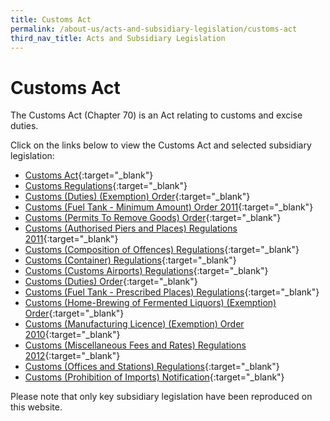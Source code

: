 ```yaml
---
title: Customs Act
permalink: /about-us/acts-and-subsidiary-legislation/customs-act
third_nav_title: Acts and Subsidiary Legislation
---
```


# Customs Act
The Customs Act (Chapter 70) is an Act relating to customs and excise duties.

Click on the links below to view the Customs Act and selected subsidiary legislation:

+ [Customs Act](https://sso.agc.gov.sg/Act/CA1960){:target="_blank"}
+ [Customs Regulations](https://sso.agc.gov.sg/SL/CA1960-RG2?DocDate=20170220){:target="_blank"}
+ [Customs (Duties) (Exemption) Order](https://sso.agc.gov.sg/SL/CA1960-OR5?DocDate=20121228){:target="_blank"}
+ [Customs (Fuel Tank - Minimum Amount) Order 2011](https://sso.agc.gov.sg/SL/CA1960-S710-2011?DocDate=20111228){:target="_blank"}
+ [Customs (Permits To Remove Goods) Order](https://sso.agc.gov.sg/SL/CA1960-OR8?DocDate=20041231){:target="_blank"}
+ [Customs (Authorised Piers and Places) Regulations 2011](https://sso.agc.gov.sg/SL/CA1960-S708-2011?DocDate=20170220){:target="_blank"}
+ [Customs (Composition of Offences) Regulations](https://sso.agc.gov.sg/SL/CA1960-S549-2018){:target="_blank"}
+ [Customs (Container) Regulations](https://sso.agc.gov.sg/SL/CA1960-RG1?DocDate=20131010){:target="_blank"}
+ [Customs (Customs Airports) Regulations](https://sso.agc.gov.sg/SL/CA1960-RG4?DocDate=20121218){:target="_blank"}
+ [Customs (Duties) Order](https://sso.agc.gov.sg/SL/CA1960-OR4?DocDate=20180219){:target="_blank"}
+ [Customs (Fuel Tank - Prescribed Places) Regulations](https://sso.agc.gov.sg/SL/CA1960-RG9?DocDate=20041231){:target="_blank"}
+ [Customs (Home-Brewing of Fermented Liquors) (Exemption) Order](https://sso.agc.gov.sg/SL/CA1960-OR9?DocDate=20090831){:target="_blank"}
+ [Customs (Manufacturing Licence) (Exemption) Order 2010](https://sso.agc.gov.sg/SL/CA1960-S305-2010?DocDate=20110101){:target="_blank"}
+ [Customs (Miscellaneous Fees and Rates) Regulations 2012](https://sso.agc.gov.sg/SL/CA1960-S634-2012?DocDate=20131010){:target="_blank"}
+ [Customs (Offices and Stations) Regulations](https://sso.agc.gov.sg/SL/CA1960-RG7?DocDate=20141217){:target="_blank"}
+ [Customs (Prohibition of Imports) Notification](https://sso.agc.gov.sg/SL/CA1960-N1?DocDate=20070101){:target="_blank"}


Please note that only key subsidiary legislation have been reproduced on this website.
